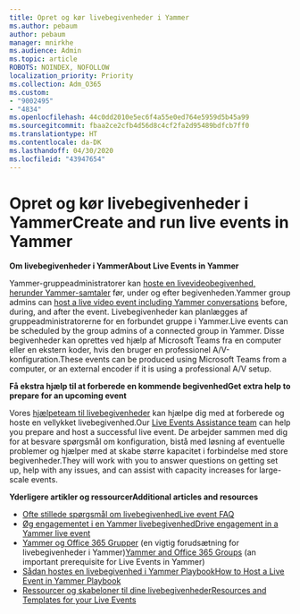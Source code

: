 ```yaml
---
title: Opret og kør livebegivenheder i Yammer
ms.author: pebaum
author: pebaum
manager: mnirkhe
ms.audience: Admin
ms.topic: article
ROBOTS: NOINDEX, NOFOLLOW
localization_priority: Priority
ms.collection: Adm_O365
ms.custom:
- "9002495"
- "4834"
ms.openlocfilehash: 44c0dd2010e5ec6f4a55e0ed764e5959d5b45a99
ms.sourcegitcommit: fbaa2ce2cfb4d56d8c4cf2fa2d95489bdfcb7ff0
ms.translationtype: HT
ms.contentlocale: da-DK
ms.lasthandoff: 04/30/2020
ms.locfileid: "43947654"
---
```

# <a name="create-and-run-live-events-in-yammer"></a><span data-ttu-id="081e4-102">Opret og kør livebegivenheder i Yammer</span><span class="sxs-lookup"><span data-stu-id="081e4-102">Create and run live events in Yammer</span></span>

<span data-ttu-id="081e4-103">**Om livebegivenheder i Yammer**</span><span class="sxs-lookup"><span data-stu-id="081e4-103">**About Live Events in Yammer**</span></span>

<span data-ttu-id="081e4-104">Yammer-gruppeadministratorer kan [hoste en livevideobegivenhed, herunder Yammer-samtaler](https://docs.microsoft.com/yammer/manage-yammer-groups/yammer-live-events) før, under og efter begivenheden.</span><span class="sxs-lookup"><span data-stu-id="081e4-104">Yammer group admins can [host a live video event including Yammer conversations](https://docs.microsoft.com/yammer/manage-yammer-groups/yammer-live-events) before, during, and after the event.</span></span> <span data-ttu-id="081e4-105">Livebegivenheder kan planlægges af gruppeadministratorerne for en forbundet gruppe i Yammer.</span><span class="sxs-lookup"><span data-stu-id="081e4-105">Live events can be scheduled by the group admins of a connected group in Yammer.</span></span> <span data-ttu-id="081e4-106">Disse begivenheder kan oprettes ved hjælp af Microsoft Teams fra en computer eller en ekstern koder, hvis den bruger en professionel A/V-konfiguration.</span><span class="sxs-lookup"><span data-stu-id="081e4-106">These events can be produced using Microsoft Teams from a computer, or an external encoder if it is using a professional A/V setup.</span></span>

<span data-ttu-id="081e4-107">**Få ekstra hjælp til at forberede en kommende begivenhed**</span><span class="sxs-lookup"><span data-stu-id="081e4-107">**Get extra help to prepare for an upcoming event**</span></span>

<span data-ttu-id="081e4-108">Vores [hjælpeteam til livebegivenheder](https://aka.ms/AA87gbh) kan hjælpe dig med at forberede og hoste en vellykket livebegivenhed.</span><span class="sxs-lookup"><span data-stu-id="081e4-108">Our [Live Events Assistance team](https://aka.ms/AA87gbh) can help you prepare and host a successful live event.</span></span> <span data-ttu-id="081e4-109">De arbejder sammen med dig for at besvare spørgsmål om konfiguration, bistå med løsning af eventuelle problemer og hjælper med at skabe større kapacitet i forbindelse med store begivenheder.</span><span class="sxs-lookup"><span data-stu-id="081e4-109">They will work with you to answer questions on getting set up, help with any issues, and can assist with capacity increases for large-scale events.</span></span>

<span data-ttu-id="081e4-110">**Yderligere artikler og ressourcer**</span><span class="sxs-lookup"><span data-stu-id="081e4-110">**Additional articles and resources**</span></span>

- [<span data-ttu-id="081e4-111">Ofte stillede spørgsmål om livebegivenhed</span><span class="sxs-lookup"><span data-stu-id="081e4-111">Live event FAQ</span></span>](https://support.office.com/article/43bbd59d-a734-4c8f-923d-6a239d137d34)
- [<span data-ttu-id="081e4-112">Øg engagementet i en Yammer livebegivenhed</span><span class="sxs-lookup"><span data-stu-id="081e4-112">Drive engagement in a Yammer live event</span></span>](https://support.office.com/article/drive-engagement-in-a-yammer-live-event-c0244ad8-6dcb-419c-add9-2e4a00543412?ui=en-US&rs=en-US&ad=US)
- <span data-ttu-id="081e4-113">[Yammer og Office 365 Grupper](https://docs.microsoft.com/yammer/manage-yammer-groups/yammer-and-office-365-groups) (en vigtig forudsætning for livebegivenheder i Yammer)</span><span class="sxs-lookup"><span data-stu-id="081e4-113">[Yammer and Office 365 Groups](https://docs.microsoft.com/yammer/manage-yammer-groups/yammer-and-office-365-groups) (an important prerequisite for Live Events in Yammer)</span></span>
- [<span data-ttu-id="081e4-114">Sådan hostes en livebegivenhed i Yammer Playbook</span><span class="sxs-lookup"><span data-stu-id="081e4-114">How to Host a Live Event in Yammer Playbook</span></span>](https://aka.ms/LiveEventsinYammerplaybook)
- [<span data-ttu-id="081e4-115">Ressourcer og skabeloner til dine livebegivenheder</span><span class="sxs-lookup"><span data-stu-id="081e4-115">Resources and Templates for your Live Events</span></span>](https://aka.ms/LiveEventYammerTemplates)
